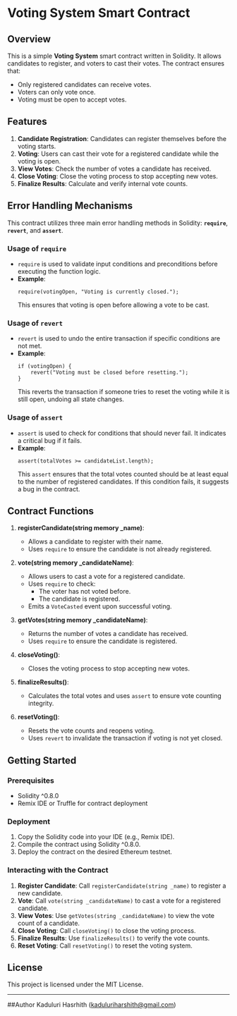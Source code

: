 # Voting System Smart Contract

## Overview

This is a simple **Voting System** smart contract written in Solidity. It allows candidates to register, and voters to cast their votes. The contract ensures that:

- Only registered candidates can receive votes.
- Voters can only vote once.
- Voting must be open to accept votes.

## Features
1. **Candidate Registration**: Candidates can register themselves before the voting starts.
2. **Voting**: Users can cast their vote for a registered candidate while the voting is open.
3. **View Votes**: Check the number of votes a candidate has received.
4. **Close Voting**: Close the voting process to stop accepting new votes.
5. **Finalize Results**: Calculate and verify internal vote counts.

## Error Handling Mechanisms

This contract utilizes three main error handling methods in Solidity: **`require`**, **`revert`**, and **`assert`**.

### Usage of `require`
- `require` is used to validate input conditions and preconditions before executing the function logic.
- **Example**:
    ```solidity
    require(votingOpen, "Voting is currently closed.");
    ```
    This ensures that voting is open before allowing a vote to be cast.

### Usage of `revert`
- `revert` is used to undo the entire transaction if specific conditions are not met.
- **Example**:
    ```solidity
    if (votingOpen) {
        revert("Voting must be closed before resetting.");
    }
    ```
    This reverts the transaction if someone tries to reset the voting while it is still open, undoing all state changes.

### Usage of `assert`
- `assert` is used to check for conditions that should never fail. It indicates a critical bug if it fails.
- **Example**:
    ```solidity
    assert(totalVotes >= candidateList.length);
    ```
    This `assert` ensures that the total votes counted should be at least equal to the number of registered candidates. If this condition fails, it suggests a bug in the contract.

## Contract Functions

1. **registerCandidate(string memory _name)**:
    - Allows a candidate to register with their name.
    - Uses `require` to ensure the candidate is not already registered.
  
2. **vote(string memory _candidateName)**:
    - Allows users to cast a vote for a registered candidate.
    - Uses `require` to check:
        - The voter has not voted before.
        - The candidate is registered.
    - Emits a `VoteCasted` event upon successful voting.

3. **getVotes(string memory _candidateName)**:
    - Returns the number of votes a candidate has received.
    - Uses `require` to ensure the candidate is registered.

4. **closeVoting()**:
    - Closes the voting process to stop accepting new votes.

5. **finalizeResults()**:
    - Calculates the total votes and uses `assert` to ensure vote counting integrity.

6. **resetVoting()**:
    - Resets the vote counts and reopens voting.
    - Uses `revert` to invalidate the transaction if voting is not yet closed.

## Getting Started

### Prerequisites
- Solidity ^0.8.0
- Remix IDE or Truffle for contract deployment

### Deployment
1. Copy the Solidity code into your IDE (e.g., Remix IDE).
2. Compile the contract using Solidity ^0.8.0.
3. Deploy the contract on the desired Ethereum testnet.

### Interacting with the Contract
1. **Register Candidate**: Call `registerCandidate(string _name)` to register a new candidate.
2. **Vote**: Call `vote(string _candidateName)` to cast a vote for a registered candidate.
3. **View Votes**: Use `getVotes(string _candidateName)` to view the vote count of a candidate.
4. **Close Voting**: Call `closeVoting()` to close the voting process.
5. **Finalize Results**: Use `finalizeResults()` to verify the vote counts.
6. **Reset Voting**: Call `resetVoting()` to reset the voting system.

## License
This project is licensed under the MIT License.

---
##Author
Kaduluri Hasrhith (kaduluriharshith@gmail.com)
